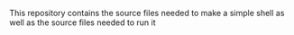 This repository contains the source files needed to make a simple shell as well as the source files needed to run it
